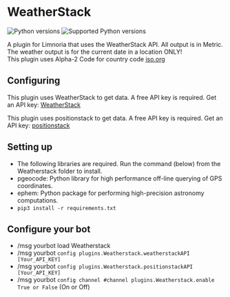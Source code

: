 # WeatherStack

![Python versions](https://img.shields.io/badge/Python-version-blue) ![Supported Python versions](https://img.shields.io/badge/3.9%2C%203.10%2C%203.11-blue.svg)

A plugin for Limnoria that uses the WeatherStack API. All output is in Metric.\
The weather output is for the current date in a location ONLY!\
This plugin uses Alpha-2 Code for country code [iso.org](https://www.iso.org/obp/ui#iso:pub:PUB500001:en)

## Configuring

This plugin uses WeatherStack to get data. A free API key is required.
Get an API key: [WeatherStack](https://weatherstack.com//)

This plugin uses positionstack to get data. A free API key is required.
Get an API key: [positionstack](https://positionstack.com/)

## Setting up

* The following libraries are required. Run the command (below) from the Weatherstack folder to install.
* pgeocode: Python library for high performance off-line querying of GPS coordinates.
* ephem: Python package for performing high-precision astronomy computations.
* `pip3 install -r requirements.txt`

## Configure your bot

* /msg yourbot load Weatherstack
* /msg yourbot `config plugins.Weatherstack.weatherstackAPI [Your_API_KEY]`
* /msg yourbot `config plugins.Weatherstack.positionstackAPI [Your_API_KEY]`
* /msg yourbot `config channel #channel plugins.Weatherstack.enable True or False` (On or Off)
